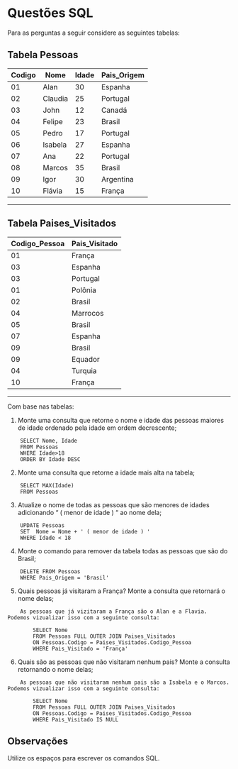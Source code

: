 # Questões SQL

Para as perguntas a seguir considere as seguintes tabelas:

## Tabela Pessoas
| Codigo | Nome    | Idade | Pais_Origem |
|--------|---------|-------|-------------|
| 01     | Alan    | 30    | Espanha     |
| 02     | Claudia | 25    | Portugal    |
| 03     | John    | 12    | Canadá      |
| 04     | Felipe  | 23    | Brasil      |
| 05     | Pedro   | 17    | Portugal    |
| 06     | Isabela | 27    | Espanha     |
| 07     | Ana     | 22    | Portugal    |
| 08     | Marcos  | 35    | Brasil      |
| 09     | Igor    | 30    | Argentina   |
| 10     | Flávia  | 15    | França      |

---

## Tabela Paises_Visitados

| Codigo_Pessoa | Pais_Visitado |
|---------------|---------------|
| 01            | França        |
| 03            | Espanha       |
| 03            | Portugal      |
| 01            | Polônia       |
| 02            | Brasil        |
| 04            | Marrocos      |
| 05            | Brasil        |
| 07            | Espanha       |
| 09            | Brasil        |
| 09            | Equador       |
| 04            | Turquia       |
| 10            | França        |

---

Com base nas tabelas:

1. Monte uma consulta que retorne o nome e idade das pessoas maiores de idade ordenado pela idade em ordem decrescente;
``` 
    SELECT Nome, Idade 
    FROM Pessoas 
    WHERE Idade>18 
    ORDER BY Idade DESC

```
2. Monte uma consulta que retorne a idade mais alta na tabela;
``` 
    SELECT MAX(Idade) 
    FROM Pessoas

```
3. Atualize o nome de todas as pessoas que são menores de idades adicionando “ ( menor de idade ) “ ao nome dela;
```
    UPDATE Pessoas 
    SET  Nome = Nome + ' ( menor de idade ) ' 
    WHERE Idade < 18

```
4. Monte o comando para remover da tabela todas as pessoas que são do Brasil;
```
    DELETE FROM Pessoas 
    WHERE Pais_Origem = 'Brasil'

```
5. Quais pessoas já visitaram a França? Monte a consulta que retornará o nome delas;
```
    As pessoas que já vizitaram a França são o Alan e a Flavia. Podemos vizualizar isso com a seguinte consulta:

        SELECT Nome 
        FROM Pessoas FULL OUTER JOIN Paises_Visitados 
        ON Pessoas.Codigo = Paises_Visitados.Codigo_Pessoa 
        WHERE Pais_Visitado = 'França'

```
6. Quais são as pessoas que não visitaram nenhum pais? Monte a consulta retornando o nome delas;
```
    As pessoas que não visitaram nenhum pais são a Isabela e o Marcos. Podemos vizualizar isso com a seguinte consulta:

        SELECT Nome 
        FROM Pessoas FULL OUTER JOIN Paises_Visitados 
        ON Pessoas.Codigo = Paises_Visitados.Codigo_Pessoa 
        WHERE Pais_Visitado IS NULL

```


## Observações
Utilize os espaços para escrever os comandos SQL.
